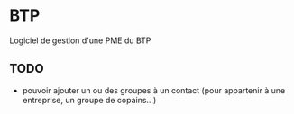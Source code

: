 # BTP

Logiciel de gestion d'une PME du BTP

## TODO

- pouvoir ajouter un ou des groupes à un contact (pour appartenir à une entreprise, un groupe de copains...)
